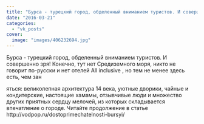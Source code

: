 ```yaml
---
title: "Бурса - турецкий город, обделенный вниманием туристов. И совершенно зря! Конечно, тут нет Средиземно..."
date: "2016-03-21"
categories: 
  - "vk_posts"
cover:
  image: "images/406232694.jpg"
---
```


Бурса - турецкий город, обделенный вниманием туристов. И совершенно зря! Конечно, тут нет Средиземного моря, никто не говорит по-русски и нет отелей All inclusive , но тем не менее здесь есть, чем зан

<!--more--> яться: великолепная архитектура 14 века, уютные дворики, чайные и кондитерские, настоящие хамамы, отзывчивые люди и множество других приятных сердцу мелочей, из которых складывается впечатление о городе. Читайте продолжение в статье http://vodpop.ru/dostoprimechatelnosti-bursyi/
